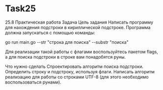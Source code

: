 # Task25
25.8 Практическая работа
Задача
Цель задания
Написать программу для нахождения подстроки в кириллической подстроке. Программа должна запускаться с помощью команды: 

 go run main.go --str "строка для поиска" --substr "поиска"

Для реализации такой работы с флагами воспользуйтесь пакетом flags, а для поиска подстроки в строке вам понадобятся руны.



Что нужно сделать
Спроектировать алгоритм поиска подстроки.
Определить строку и подстроку, используя флаги.
Написать алгоритм реализацию для работы со строками UTF-8 (для этого необходимо воспользоваться рунами).
